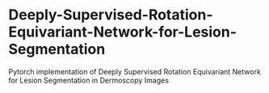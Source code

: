 # Deeply-Supervised-Rotation-Equivariant-Network-for-Lesion-Segmentation
Pytorch implementation of Deeply Supervised Rotation Equivariant Network for Lesion Segmentation in Dermoscopy Images
